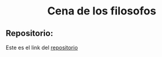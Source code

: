 <h1 align="center">Cena de los filosofos</h1>

<h2>Repositorio:</h2>

Este es el link del [repositorio]()
